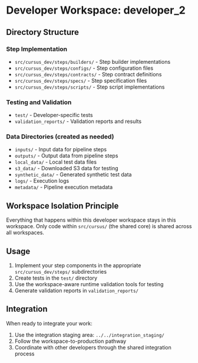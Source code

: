 # Developer Workspace: developer_2

## Directory Structure

### Step Implementation
- `src/cursus_dev/steps/builders/` - Step builder implementations
- `src/cursus_dev/steps/configs/` - Step configuration files
- `src/cursus_dev/steps/contracts/` - Step contract definitions
- `src/cursus_dev/steps/specs/` - Step specification files
- `src/cursus_dev/steps/scripts/` - Step script implementations

### Testing and Validation
- `test/` - Developer-specific tests
- `validation_reports/` - Validation reports and results

### Data Directories (created as needed)
- `inputs/` - Input data for pipeline steps
- `outputs/` - Output data from pipeline steps
- `local_data/` - Local test data files
- `s3_data/` - Downloaded S3 data for testing
- `synthetic_data/` - Generated synthetic test data
- `logs/` - Execution logs
- `metadata/` - Pipeline execution metadata

## Workspace Isolation Principle

Everything that happens within this developer workspace stays in this workspace.
Only code within `src/cursus/` (the shared core) is shared across all workspaces.

## Usage

1. Implement your step components in the appropriate `src/cursus_dev/steps/` subdirectories
2. Create tests in the `test/` directory
3. Use the workspace-aware runtime validation tools for testing
4. Generate validation reports in `validation_reports/`

## Integration

When ready to integrate your work:
1. Use the integration staging area: `../../integration_staging/`
2. Follow the workspace-to-production pathway
3. Coordinate with other developers through the shared integration process
